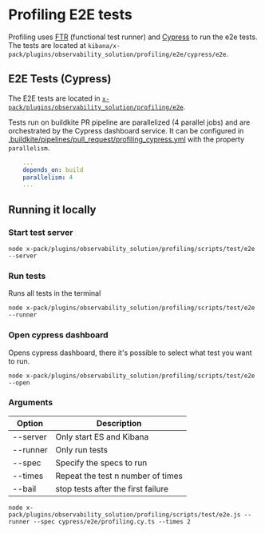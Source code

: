 # Profiling E2E tests

Profiling uses [FTR](../../../../packages/kbn-test/README.md) (functional test runner) and [Cypress](https://www.cypress.io/) to run the e2e tests. The tests are located at `kibana/x-pack/plugins/observability_solution/profiling/e2e/cypress/e2e`.

## E2E Tests (Cypress)

The E2E tests are located in [`x-pack/plugins/observability_solution/profiling/e2e`](../e2e).

Tests run on buildkite PR pipeline are parallelized (4 parallel jobs) and are orchestrated by the Cypress dashboard service. It can be configured in [.buildkite/pipelines/pull_request/profiling_cypress.yml](https://github.com/elastic/kibana/blob/main/.buildkite/pipelines/pull_request/profiling_cypress.yml) with the property `parallelism`.

```yml
    ...
    depends_on: build
    parallelism: 4
    ...
```

## Running it locally

### Start test server

```
node x-pack/plugins/observability_solution/profiling/scripts/test/e2e --server
```

### Run tests

Runs all tests in the terminal

```
node x-pack/plugins/observability_solution/profiling/scripts/test/e2e --runner
```

### Open cypress dashboard

Opens cypress dashboard, there it's possible to select what test you want to run.

```
node x-pack/plugins/observability_solution/profiling/scripts/test/e2e --open
```

### Arguments

| Option   | Description                        |
| -------- | ---------------------------------- |
| --server | Only start ES and Kibana           |
| --runner | Only run tests                     |
| --spec   | Specify the specs to run           |
| --times  | Repeat the test n number of times  |
| --bail   | stop tests after the first failure |

```
node x-pack/plugins/observability_solution/profiling/scripts/test/e2e.js --runner --spec cypress/e2e/profiling.cy.ts --times 2
```
